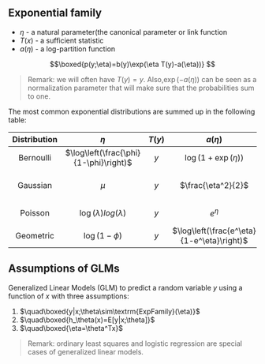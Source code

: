 ## Exponential family
* $\eta$ - a natural parameter(the canonical parameter or link function
* $T(x)$ - a sufficient statistic
* $a(\eta)$ - a log-partition function

$$\boxed{p(y;\eta)=b(y)\exp(\eta T(y)-a(\eta))}
$$
>Remark: we will often have $T(y)=y$. Also,$\exp(-a(\eta))$ can be seen as a normalization parameter that will make sure that the probabilities sum to one.

The most common exponential distributions are summed up in the following table:

Distribution|	$\eta$	|$T(y)$|	$a(\eta)$|	$b(y)$
:---:|:---:|:---:|:---:|:---:
Bernoulli|	$\log\left(\frac{\phi}{1-\phi}\right)$|$y$|	$\log(1+\exp(\eta))$|$1$
Gaussian|	$\mu$|	$y$	|$\frac{\eta^2}{2}$|$\frac{1}{\sqrt{2\pi}}\exp\left(-\frac{y^2}{2}\right)$
Poisson	|$\log(\lambda)log(λ)$|	$y$|	$e^{\eta}$|$\displaystyle\frac{1}{y!}$
Geometric|$\log(1-\phi)$|$y$|$\log\left(\frac{e^\eta}{1-e^\eta}\right)$|$1$


## Assumptions of GLMs
Generalized Linear Models (GLM) to predict a random variable $y$ using a function of $x$ with three assumptions:
1. $\quad\boxed{y|x;\theta\sim\textrm{ExpFamily}(\eta)}$
2. $\quad\boxed{h_\theta(x)=E[y|x;\theta]}$
3. $\quad\boxed{\eta=\theta^Tx}$ 

>Remark: ordinary least squares and logistic regression are special cases of generalized linear models.